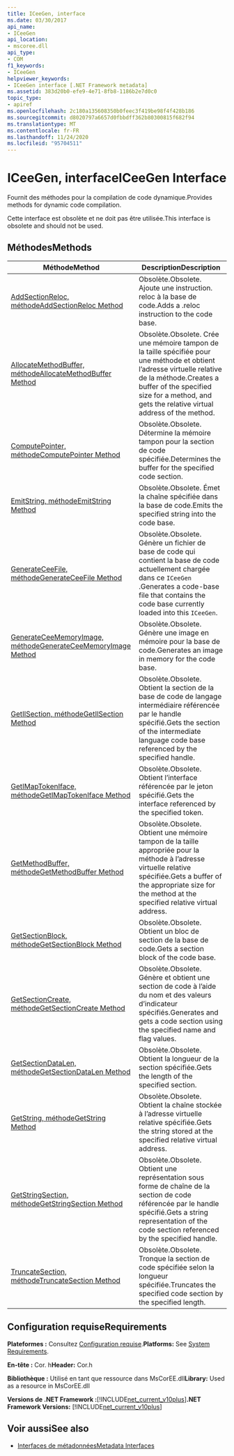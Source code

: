 ```yaml
---
title: ICeeGen, interface
ms.date: 03/30/2017
api_name:
- ICeeGen
api_location:
- mscoree.dll
api_type:
- COM
f1_keywords:
- ICeeGen
helpviewer_keywords:
- ICeeGen interface [.NET Framework metadata]
ms.assetid: 383d20b0-efe9-4e71-8fb8-1186b2e7d0c0
topic_type:
- apiref
ms.openlocfilehash: 2c180a135608350b0feec3f419be98f4f428b186
ms.sourcegitcommit: d8020797a6657d0fbbdff362b80300815f682f94
ms.translationtype: MT
ms.contentlocale: fr-FR
ms.lasthandoff: 11/24/2020
ms.locfileid: "95704511"
---
```

# <a name="iceegen-interface"></a><span data-ttu-id="4d273-102">ICeeGen, interface</span><span class="sxs-lookup"><span data-stu-id="4d273-102">ICeeGen Interface</span></span>

<span data-ttu-id="4d273-103">Fournit des méthodes pour la compilation de code dynamique.</span><span class="sxs-lookup"><span data-stu-id="4d273-103">Provides methods for dynamic code compilation.</span></span>  
  
 <span data-ttu-id="4d273-104">Cette interface est obsolète et ne doit pas être utilisée.</span><span class="sxs-lookup"><span data-stu-id="4d273-104">This interface is obsolete and should not be used.</span></span>  
  
## <a name="methods"></a><span data-ttu-id="4d273-105">Méthodes</span><span class="sxs-lookup"><span data-stu-id="4d273-105">Methods</span></span>  
  
|<span data-ttu-id="4d273-106">Méthode</span><span class="sxs-lookup"><span data-stu-id="4d273-106">Method</span></span>|<span data-ttu-id="4d273-107">Description</span><span class="sxs-lookup"><span data-stu-id="4d273-107">Description</span></span>|  
|------------|-----------------|  
|[<span data-ttu-id="4d273-108">AddSectionReloc, méthode</span><span class="sxs-lookup"><span data-stu-id="4d273-108">AddSectionReloc Method</span></span>](iceegen-addsectionreloc-method.md)|<span data-ttu-id="4d273-109">Obsolète.</span><span class="sxs-lookup"><span data-stu-id="4d273-109">Obsolete.</span></span> <span data-ttu-id="4d273-110">Ajoute une instruction. reloc à la base de code.</span><span class="sxs-lookup"><span data-stu-id="4d273-110">Adds a .reloc instruction to the code base.</span></span>|  
|[<span data-ttu-id="4d273-111">AllocateMethodBuffer, méthode</span><span class="sxs-lookup"><span data-stu-id="4d273-111">AllocateMethodBuffer Method</span></span>](iceegen-allocatemethodbuffer-method.md)|<span data-ttu-id="4d273-112">Obsolète.</span><span class="sxs-lookup"><span data-stu-id="4d273-112">Obsolete.</span></span> <span data-ttu-id="4d273-113">Crée une mémoire tampon de la taille spécifiée pour une méthode et obtient l’adresse virtuelle relative de la méthode.</span><span class="sxs-lookup"><span data-stu-id="4d273-113">Creates a buffer of the specified size for a method, and gets the relative virtual address of the method.</span></span>|  
|[<span data-ttu-id="4d273-114">ComputePointer, méthode</span><span class="sxs-lookup"><span data-stu-id="4d273-114">ComputePointer Method</span></span>](iceegen-computepointer-method.md)|<span data-ttu-id="4d273-115">Obsolète.</span><span class="sxs-lookup"><span data-stu-id="4d273-115">Obsolete.</span></span> <span data-ttu-id="4d273-116">Détermine la mémoire tampon pour la section de code spécifiée.</span><span class="sxs-lookup"><span data-stu-id="4d273-116">Determines the buffer for the specified code section.</span></span>|  
|[<span data-ttu-id="4d273-117">EmitString, méthode</span><span class="sxs-lookup"><span data-stu-id="4d273-117">EmitString Method</span></span>](iceegen-emitstring-method.md)|<span data-ttu-id="4d273-118">Obsolète.</span><span class="sxs-lookup"><span data-stu-id="4d273-118">Obsolete.</span></span> <span data-ttu-id="4d273-119">Émet la chaîne spécifiée dans la base de code.</span><span class="sxs-lookup"><span data-stu-id="4d273-119">Emits the specified string into the code base.</span></span>|  
|[<span data-ttu-id="4d273-120">GenerateCeeFile, méthode</span><span class="sxs-lookup"><span data-stu-id="4d273-120">GenerateCeeFile Method</span></span>](iceegen-generateceefile-method.md)|<span data-ttu-id="4d273-121">Obsolète.</span><span class="sxs-lookup"><span data-stu-id="4d273-121">Obsolete.</span></span> <span data-ttu-id="4d273-122">Génère un fichier de base de code qui contient la base de code actuellement chargée dans ce `ICeeGen` .</span><span class="sxs-lookup"><span data-stu-id="4d273-122">Generates a code-base file that contains the code base currently loaded into this `ICeeGen`.</span></span>|  
|[<span data-ttu-id="4d273-123">GenerateCeeMemoryImage, méthode</span><span class="sxs-lookup"><span data-stu-id="4d273-123">GenerateCeeMemoryImage Method</span></span>](iceegen-generateceememoryimage-method.md)|<span data-ttu-id="4d273-124">Obsolète.</span><span class="sxs-lookup"><span data-stu-id="4d273-124">Obsolete.</span></span> <span data-ttu-id="4d273-125">Génère une image en mémoire pour la base de code.</span><span class="sxs-lookup"><span data-stu-id="4d273-125">Generates an image in memory for the code base.</span></span>|  
|[<span data-ttu-id="4d273-126">GetIlSection, méthode</span><span class="sxs-lookup"><span data-stu-id="4d273-126">GetIlSection Method</span></span>](iceegen-getilsection-method.md)|<span data-ttu-id="4d273-127">Obsolète.</span><span class="sxs-lookup"><span data-stu-id="4d273-127">Obsolete.</span></span> <span data-ttu-id="4d273-128">Obtient la section de la base de code de langage intermédiaire référencée par le handle spécifié.</span><span class="sxs-lookup"><span data-stu-id="4d273-128">Gets the section of the intermediate language code base referenced by the specified handle.</span></span>|  
|[<span data-ttu-id="4d273-129">GetIMapTokenIface, méthode</span><span class="sxs-lookup"><span data-stu-id="4d273-129">GetIMapTokenIface Method</span></span>](iceegen-getimaptokeniface-method.md)|<span data-ttu-id="4d273-130">Obsolète.</span><span class="sxs-lookup"><span data-stu-id="4d273-130">Obsolete.</span></span> <span data-ttu-id="4d273-131">Obtient l’interface référencée par le jeton spécifié.</span><span class="sxs-lookup"><span data-stu-id="4d273-131">Gets the interface referenced by the specified token.</span></span>|  
|[<span data-ttu-id="4d273-132">GetMethodBuffer, méthode</span><span class="sxs-lookup"><span data-stu-id="4d273-132">GetMethodBuffer Method</span></span>](iceegen-getmethodbuffer-method.md)|<span data-ttu-id="4d273-133">Obsolète.</span><span class="sxs-lookup"><span data-stu-id="4d273-133">Obsolete.</span></span> <span data-ttu-id="4d273-134">Obtient une mémoire tampon de la taille appropriée pour la méthode à l’adresse virtuelle relative spécifiée.</span><span class="sxs-lookup"><span data-stu-id="4d273-134">Gets a buffer of the appropriate size for the method at the specified relative virtual address.</span></span>|  
|[<span data-ttu-id="4d273-135">GetSectionBlock, méthode</span><span class="sxs-lookup"><span data-stu-id="4d273-135">GetSectionBlock Method</span></span>](iceegen-getsectionblock-method.md)|<span data-ttu-id="4d273-136">Obsolète.</span><span class="sxs-lookup"><span data-stu-id="4d273-136">Obsolete.</span></span> <span data-ttu-id="4d273-137">Obtient un bloc de section de la base de code.</span><span class="sxs-lookup"><span data-stu-id="4d273-137">Gets a section block of the code base.</span></span>|  
|[<span data-ttu-id="4d273-138">GetSectionCreate, méthode</span><span class="sxs-lookup"><span data-stu-id="4d273-138">GetSectionCreate Method</span></span>](iceegen-getsectioncreate-method.md)|<span data-ttu-id="4d273-139">Obsolète.</span><span class="sxs-lookup"><span data-stu-id="4d273-139">Obsolete.</span></span> <span data-ttu-id="4d273-140">Génère et obtient une section de code à l’aide du nom et des valeurs d’indicateur spécifiés.</span><span class="sxs-lookup"><span data-stu-id="4d273-140">Generates and gets a code section using the specified name and flag values.</span></span>|  
|[<span data-ttu-id="4d273-141">GetSectionDataLen, méthode</span><span class="sxs-lookup"><span data-stu-id="4d273-141">GetSectionDataLen Method</span></span>](iceegen-getsectiondatalen-method.md)|<span data-ttu-id="4d273-142">Obsolète.</span><span class="sxs-lookup"><span data-stu-id="4d273-142">Obsolete.</span></span> <span data-ttu-id="4d273-143">Obtient la longueur de la section spécifiée.</span><span class="sxs-lookup"><span data-stu-id="4d273-143">Gets the length of the specified section.</span></span>|  
|[<span data-ttu-id="4d273-144">GetString, méthode</span><span class="sxs-lookup"><span data-stu-id="4d273-144">GetString Method</span></span>](iceegen-getstring-method.md)|<span data-ttu-id="4d273-145">Obsolète.</span><span class="sxs-lookup"><span data-stu-id="4d273-145">Obsolete.</span></span> <span data-ttu-id="4d273-146">Obtient la chaîne stockée à l’adresse virtuelle relative spécifiée.</span><span class="sxs-lookup"><span data-stu-id="4d273-146">Gets the string stored at the specified relative virtual address.</span></span>|  
|[<span data-ttu-id="4d273-147">GetStringSection, méthode</span><span class="sxs-lookup"><span data-stu-id="4d273-147">GetStringSection Method</span></span>](iceegen-getstringsection-method.md)|<span data-ttu-id="4d273-148">Obsolète.</span><span class="sxs-lookup"><span data-stu-id="4d273-148">Obsolete.</span></span> <span data-ttu-id="4d273-149">Obtient une représentation sous forme de chaîne de la section de code référencée par le handle spécifié.</span><span class="sxs-lookup"><span data-stu-id="4d273-149">Gets a string representation of the code section referenced by the specified handle.</span></span>|  
|[<span data-ttu-id="4d273-150">TruncateSection, méthode</span><span class="sxs-lookup"><span data-stu-id="4d273-150">TruncateSection Method</span></span>](iceegen-truncatesection-method.md)|<span data-ttu-id="4d273-151">Obsolète.</span><span class="sxs-lookup"><span data-stu-id="4d273-151">Obsolete.</span></span> <span data-ttu-id="4d273-152">Tronque la section de code spécifiée selon la longueur spécifiée.</span><span class="sxs-lookup"><span data-stu-id="4d273-152">Truncates the specified code section by the specified length.</span></span>|  
  
## <a name="requirements"></a><span data-ttu-id="4d273-153">Configuration requise</span><span class="sxs-lookup"><span data-stu-id="4d273-153">Requirements</span></span>  

 <span data-ttu-id="4d273-154">**Plateformes :** Consultez [Configuration requise](../../get-started/system-requirements.md).</span><span class="sxs-lookup"><span data-stu-id="4d273-154">**Platforms:** See [System Requirements](../../get-started/system-requirements.md).</span></span>  
  
 <span data-ttu-id="4d273-155">**En-tête :** Cor. h</span><span class="sxs-lookup"><span data-stu-id="4d273-155">**Header:** Cor.h</span></span>  
  
 <span data-ttu-id="4d273-156">**Bibliothèque :** Utilisé en tant que ressource dans MsCorEE.dll</span><span class="sxs-lookup"><span data-stu-id="4d273-156">**Library:** Used as a resource in MsCorEE.dll</span></span>  
  
 <span data-ttu-id="4d273-157">**Versions de .NET Framework :**[!INCLUDE[net_current_v10plus](../../../../includes/net-current-v10plus-md.md)]</span><span class="sxs-lookup"><span data-stu-id="4d273-157">**.NET Framework Versions:** [!INCLUDE[net_current_v10plus](../../../../includes/net-current-v10plus-md.md)]</span></span>  
  
## <a name="see-also"></a><span data-ttu-id="4d273-158">Voir aussi</span><span class="sxs-lookup"><span data-stu-id="4d273-158">See also</span></span>

- [<span data-ttu-id="4d273-159">Interfaces de métadonnées</span><span class="sxs-lookup"><span data-stu-id="4d273-159">Metadata Interfaces</span></span>](metadata-interfaces.md)
